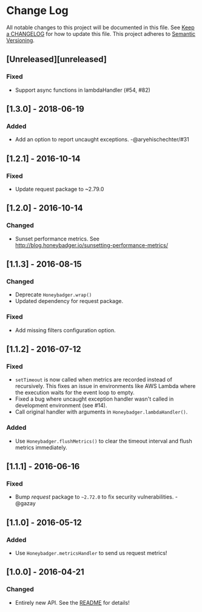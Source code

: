 # Change Log
All notable changes to this project will be documented in this file. See [Keep a
CHANGELOG](http://keepachangelog.com/) for how to update this file. This project
adheres to [Semantic Versioning](http://semver.org/).

## [Unreleased][unreleased]
### Fixed
- Support async functions in lambdaHandler (#54, #82)

## [1.3.0] - 2018-06-19
### Added
- Add an option to report uncaught exceptions. -@aryehischechter/#31

## [1.2.1] - 2016-10-14
### Fixed
- Update request package to ~2.79.0

## [1.2.0] - 2016-10-14
### Changed
- Sunset performance metrics. See
  http://blog.honeybadger.io/sunsetting-performance-metrics/

## [1.1.3] - 2016-08-15
### Changed
- Deprecate `Honeybadger.wrap()`
- Updated dependency for request package.

### Fixed
- Add missing filters configuration option.

## [1.1.2] - 2016-07-12
### Fixed
- `setTimeout` is now called when metrics are recorded instead of recursively.
  This fixes an issue in environments like AWS Lambda where the execution waits
  for the event loop to empty.
- Fixed a bug where uncaught exception handler wasn't called in development
  environment (see #14).
- Call original handler with arguments in `Honeybadger.lambdaHandler()`.

### Added
- Use `Honeybadger.flushMetrics()` to clear the timeout interval and flush
  metrics immediately.

## [1.1.1] - 2016-06-16
### Fixed
- Bump *request* package to `~2.72.0` to fix security vulnerabilities. -@gazay

## [1.1.0] - 2016-05-12
### Added
- Use `Honeybadger.metricsHandler` to send us request metrics!

## [1.0.0] - 2016-04-21
### Changed
- Entirely new API. See the [README](README.md) for details!

